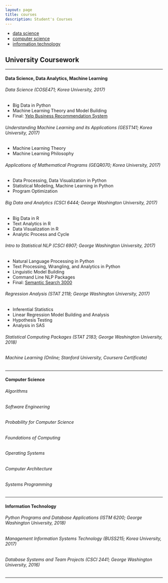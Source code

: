 ```yaml
---
layout: page
title: courses
description: Student's Courses
---
```


<div class="navbar">
    <div class="navbar-inner">
        <ul class="nav">
            <li><a href="#ds">data science</a></li>
            <li><a href="#compsci">computer science</a></li>
            <li><a href="#it">information technology</a></li>
        </ul>
    </div>
</div>


## University Coursework
---
#### <a name="ds"></a>Data Science, Data Analytics, Machine Learning

###### Data Science (COSE471; Korea University, 2017)
- Big Data in Python 
- Machine Learning Theory and Model Building
- Final: [Yelp Business Recommendation System](http://www.google.com)

###### Understanding Machine Learning and its Applications (GEST141; Korea University, 2017)
- Machine Learning Theory
- Machine Learning Philosophy

###### Applications of Mathematical Programs (GEQR070; Korea University, 2017)
- Data Processing, Data Visualization in Python
- Statistical Modeling, Machine Learning in Python
- Program Optimization

###### Big Data and Analytics (CSCI 6444; George Washington University, 2017)
- Big Data in R
- Text Analytics in R
- Data Visualization in R
- Analytic Process and Cycle

###### Intro to Statistical NLP (CSCI 6907; George Washington University, 2017)
- Natural Language Processing in Python
- Text Processing, Wrangling, and Analytics in Python
- Linguistic Model Building
- Command Line NLP Packages
- Final: [Semantic Search 3000](http://www.google.com)

###### Regression Analysis (STAT 2118; George Washington University, 2017)
- Inferential Statistics
- Linear Regression Model Building and Analysis
- Hypothesis Testing
- Analysis in SAS

###### Statistical Computing Packages (STAT 2183; George Washington University, 2018)

###### Machine Learning (Online; Stanford University, Coursera Certificate)
---

#### <a name="compsci"></a>Computer Science

###### Algorithms
###### Software Engineering
###### Probability for Computer Science
###### Foundations of Computing
###### Operating Systems
###### Computer Architecture
###### Systems Programming
---

#### <a name="it"></a>Information Technology

###### Python Programs and Database Applications (ISTM 6200; George Washington University, 2018)
###### Management Information Systems Technology (BUSS215; Korea University, 2017)
###### Database Systems and Team Projects (CSCI 2441; George Washington University, 2016)

---

